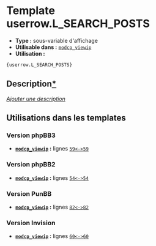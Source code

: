# Template userrow.L_SEARCH_POSTS
* __Type :__ sous-variable d'affichage
* __Utilisable dans :__ [`modcp_viewip`](../tpl/modcp_viewip.md#readme)
* __Utilisation :__

```html
{userrow.L_SEARCH_POSTS}
```

## Description[*](https://fa-tvars.appspot.com/var/userrow.L_SEARCH_POSTS)
[*Ajouter une description*](https://fa-tvars.appspot.com/var/userrow.L_SEARCH_POSTS)

## Utilisations dans les templates

### Version phpBB3
* __[`modcp_viewip`](../tpl/modcp_viewip.md#readme) :__ lignes [`59`](../src/prosilver/modcp_viewip.tpl#L59)[`<->`](../src/prosilver/modcp_viewip.tpl#L59-L59)[`59`](../src/prosilver/modcp_viewip.tpl#L59)

### Version phpBB2
* __[`modcp_viewip`](../tpl/modcp_viewip.md#readme) :__ lignes [`54`](../src/subsilver/modcp_viewip.tpl#L54)[`<->`](../src/subsilver/modcp_viewip.tpl#L54-L54)[`54`](../src/subsilver/modcp_viewip.tpl#L54)

### Version PunBB
* __[`modcp_viewip`](../tpl/modcp_viewip.md#readme) :__ lignes [`82`](../src/punbb/modcp_viewip.tpl#L82)[`<->`](../src/punbb/modcp_viewip.tpl#L82-L82)[`82`](../src/punbb/modcp_viewip.tpl#L82)

### Version Invision
* __[`modcp_viewip`](../tpl/modcp_viewip.md#readme) :__ lignes [`60`](../src/invision/modcp_viewip.tpl#L60)[`<->`](../src/invision/modcp_viewip.tpl#L60-L60)[`60`](../src/invision/modcp_viewip.tpl#L60)

